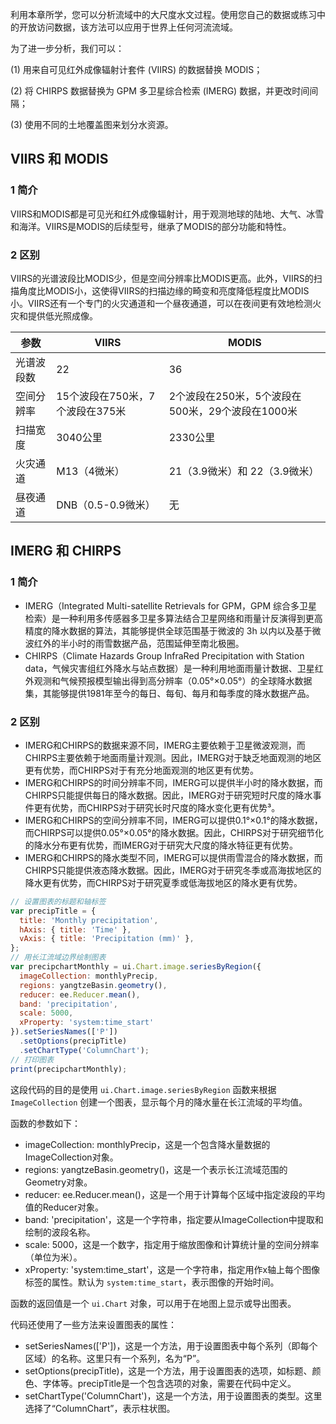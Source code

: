 

利用本章所学，您可以分析流域中的大尺度水文过程。使用您自己的数据或练习中的开放访问数据，该方法可以应用于世界上任何河流流域。

为了进一步分析，我们可以：

(1) 用来自可见红外成像辐射计套件 (VIIRS) 的数据替换 MODIS；

(2) 将 CHIRPS 数据替换为 GPM 多卫星综合检索 (IMERG) 数据，并更改时间间隔；

(3) 使用不同的土地覆盖图来划分水资源。  

## VIIRS 和 MODIS

### 1 简介

VIIRS和MODIS都是可见光和红外成像辐射计，用于观测地球的陆地、大气、冰雪和海洋。VIIRS是MODIS的后续型号，继承了MODIS的部分功能和特性。

### 2 区别

VIIRS的光谱波段比MODIS少，但是空间分辨率比MODIS更高。此外，VIIRS的扫描角度比MODIS小，这使得VIIRS的扫描边缘的畸变和亮度降低程度比MODIS小。VIIRS还有一个专门的火灾通道和一个昼夜通道，可以在夜间更有效地检测火灾和提供低光照成像。

| 参数       | VIIRS                           | MODIS                                            |
| ---------- | ------------------------------- | ------------------------------------------------ |
| 光谱波段数 | 22                              | 36                                               |
| 空间分辨率 | 15个波段在750米，7个波段在375米 | 2个波段在250米，5个波段在500米，29个波段在1000米 |
| 扫描宽度   | 3040公里                        | 2330公里                                         |
| 火灾通道   | M13（4微米）                    | 21（3.9微米）和 22（3.9微米）                    |
| 昼夜通道   | DNB（0.5-0.9微米）              | 无                                               |



## IMERG 和 CHIRPS

### 1 简介

- IMERG（Integrated Multi-satellite Retrievals for GPM，GPM 综合多卫星检索）是一种利用多传感器多卫星多算法结合卫星网络和雨量计反演得到更高精度的降水数据的算法，其能够提供全球范围基于微波的 3h 以内以及基于微波红外的半小时的雨雪数据产品，范围延伸至南北极圈。
- CHIRPS（Climate Hazards Group InfraRed Precipitation with Station data，气候灾害组红外降水与站点数据）是一种利用地面雨量计数据、卫星红外观测和气候预报模型输出得到高分辨率（0.05°×0.05°）的全球降水数据集，其能够提供1981年至今的每日、每旬、每月和每季度的降水数据产品。

### 2 区别

- IMERG和CHIRPS的数据来源不同，IMERG主要依赖于卫星微波观测，而CHIRPS主要依赖于地面雨量计观测。因此，IMERG对于缺乏地面观测的地区更有优势，而CHIRPS对于有充分地面观测的地区更有优势。
- IMERG和CHIRPS的时间分辨率不同，IMERG可以提供半小时的降水数据，而CHIRPS只能提供每日的降水数据。因此，IMERG对于研究短时尺度的降水事件更有优势，而CHIRPS对于研究长时尺度的降水变化更有优势³。
- IMERG和CHIRPS的空间分辨率不同，IMERG可以提供0.1°×0.1°的降水数据，而CHIRPS可以提供0.05°×0.05°的降水数据。因此，CHIRPS对于研究细节化的降水分布更有优势，而IMERG对于研究大尺度的降水特征更有优势。
- IMERG和CHIRPS的降水类型不同，IMERG可以提供雨雪混合的降水数据，而CHIRPS只能提供液态降水数据。因此，IMERG对于研究冬季或高海拔地区的降水更有优势，而CHIRPS对于研究夏季或低海拔地区的降水更有优势。



```js
// 设置图表的标题和轴标签
var precipTitle = {
  title: 'Monthly precipitation',
  hAxis: { title: 'Time' },
  vAxis: { title: 'Precipitation (mm)' },
};
// 用长江流域边界绘制图表
var precipchartMonthly = ui.Chart.image.seriesByRegion({
  imageCollection: monthlyPrecip,
  regions: yangtzeBasin.geometry(), 
  reducer: ee.Reducer.mean(),
  band: 'precipitation',
  scale: 5000,
  xProperty: 'system:time_start'
}).setSeriesNames(['P'])
  .setOptions(precipTitle)
  .setChartType('ColumnChart');
// 打印图表
print(precipchartMonthly);
```



这段代码的目的是使用 `ui.Chart.image.seriesByRegion` 函数来根据 `ImageCollection` 创建一个图表，显示每个月的降水量在长江流域的平均值。

函数的参数如下：

- imageCollection: monthlyPrecip，这是一个包含降水量数据的ImageCollection对象。
- regions: yangtzeBasin.geometry()，这是一个表示长江流域范围的Geometry对象。
- reducer: ee.Reducer.mean()，这是一个用于计算每个区域中指定波段的平均值的Reducer对象。
- band: 'precipitation'，这是一个字符串，指定要从ImageCollection中提取和绘制的波段名称。
- scale: 5000，这是一个数字，指定用于缩放图像和计算统计量的空间分辨率（单位为米）。
- xProperty: 'system:time_start'，这是一个字符串，指定用作x轴上每个图像标签的属性。默认为 `system:time_start`，表示图像的开始时间。

函数的返回值是一个 `ui.Chart` 对象，可以用于在地图上显示或导出图表。

代码还使用了一些方法来设置图表的属性：

- setSeriesNames(['P'])，这是一个方法，用于设置图表中每个系列（即每个区域）的名称。这里只有一个系列，名为“P”。
- setOptions(precipTitle)，这是一个方法，用于设置图表的选项，如标题、颜色、字体等。precipTitle是一个包含选项的对象，需要在代码中定义。
- setChartType('ColumnChart')，这是一个方法，用于设置图表的类型。这里选择了“ColumnChart”，表示柱状图。



